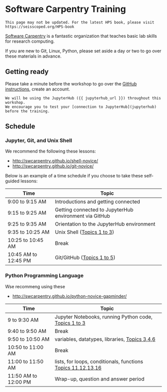# Software Carpentry Training

```{warning}
This page may not be updated. For the latest HPS book, please visit https://seisscoped.org/HPS-book
```

[Software Carpentry](https://software-carpentry.org) is a fantastic organization that teaches basic lab skills for research computing.

If you are new to Git, Linux, Python, please set aside a day or two to go over these materials in advance.

## Getting ready

Please take a minute before the workshop to go over the [GitHub instructions](github),
create an account.

```{attention}
We will be using the JupyterHub ({{ jupyterhub_url }}) throughout this workshop.
We encourage you to test your [connection to JupyterHub](jupyterhub) before the training.
```

## Schedule

### Jupyter, Git, and Unix Shell

We recommend the following these lessons:
* http://swcarpentry.github.io/shell-novice/
* http://swcarpentry.github.io/git-novice/

Below is an example of a time schedule if you choose to take these self-guided lessons:

| Time | Topic |
| ----- | ----- |
| 9:00 to 9:15 AM | Introductions and getting connected |
| 9:15 to 9:25 AM | Getting connected to JupyterHub environment via GitHub |
| 9:25 to 9:35 AM | Orientation to the JupyterHub environment |
| 9:35 to 10:25 AM | Unix Shell ([Topics 1 to 3](http://swcarpentry.github.io/shell-novice/)) |
| 10:25 to 10:45 AM | Break |
| 10:45 AM to 12:45 PM | Git/GitHub ([Topics 1 to 5](http://swcarpentry.github.io/git-novice/)) |

### Python Programming Language

Wse recommeng using these 
* http://swcarpentry.github.io/python-novice-gapminder/

| Time | Topic |
| ----- | ----- |
| 9 to  9:30 AM | Jupyter Notebooks, running Python code, [Topics 1 to 3](http://swcarpentry.github.io/python-novice-gapminder) |
| 9:40 to 9:50 AM | Break |
| 9:50 to 10:50 AM | variables, datatypes, libraries, [Topics 3,4,6](http://swcarpentry.github.io/python-novice-gapminder)  |
| 10:50 to 11:00 AM | Break|
| 11:00 to 11:50 AM | lists, for loops, conditionals, functions [Topics 11,12,13,16](http://swcarpentry.github.io/python-novice-gapminder) |
| 11:50 AM to 12:00 PM | Wrap-up, question and answer period |

